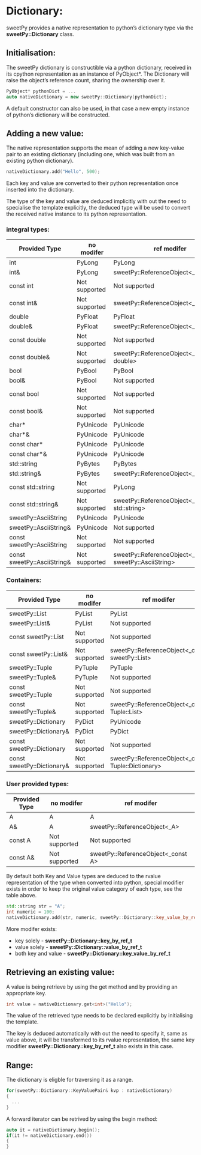# Dictionary:
sweetPy provides a native representation to python’s dictionary type via the **sweetPy::Dictionary** class.

## Initialisation:
The sweetPy dictionary is constructible via a python dictionary, received in its cpython representation as an instance of PyObject*. The Dictionary will raise the object’s reference count, sharing the ownership over it.

```c++
PyObject* pythonDict = ...
auto nativeDictionary = new sweetPy::Dictionary(pythonDict);
```

A default constructor can also be used, in that case a new empty instance of python’s dictionary will be constructed.

## Adding a new value:

The native representation supports the mean of adding a new key-value pair to an existing dictionary (including one, which was built from an existing python dictionary).

```c++
nativeDictionary.add("Hello", 500);
```

Each key and value are converted to their python representation once inserted into the dictionary.

The type of the key and value are deduced implicitly with out the need to specialise the template explicitly, the deduced type will be used to convert the received native instance to its python representation.


### integral types:
| Provided Type           | no modifer      | ref modifer |
| -------------           | -----------     | ------------|
| int                     | PyLong          | PyLong  |
| int&                    | PyLong          | sweetPy::ReferenceObject<_int> | 
| const int               | Not supported   | Not supported |
| const int&              | Not supported   | sweetPy::ReferenceObject<_const int> |
| double                  | PyFloat         | PyFloat  |
| double&                 | PyFloat         | sweetPy::ReferenceObject<_double> | 
| const double            | Not supported   | Not supported |
| const double&           | Not supported   | sweetPy::ReferenceObject<_const double> |
| bool                    | PyBool          | PyBool  |
| bool&                   | PyBool          | Not supported  |
| const bool              | Not supported   | Not supported  |
| const bool&             | Not supported   | Not supported  |
| char*                   | PyUnicode       | PyUnicode 
| char*&                  | PyUnicode       | PyUnicode 
| const char*             | PyUnicode       | PyUnicode 
| const char*&            | PyUnicode       | PyUnicode 
| std::string             | PyBytes         | PyBytes  |
| std::string&            | PyBytes         | sweetPy::ReferenceObject<_std::string>  |
| const std::string       | Not supported   | PyLong  |
| const std::string&      | Not supported   | sweetPy::ReferenceObject<_const std::string>  |
| sweetPy::AsciiString    | PyUnicode       | PyUnicode  |
| sweetPy::AsciiString&   | PyUnicode       | Not supported  |
| const sweetPy::AsciiString  | Not supported | Not supported  |
| const sweetPy::AsciiString& | Not supported | sweetPy::ReferenceObject<_const sweetPy::AsciiString>  |

### Containers:
| Provided Type           | no modifer      | ref modifer |
| -------------           | -----------     | ------------|
| sweetPy::List           | PyList         | PyList  |
| sweetPy::List&          | PyList         | Not supported  |
| const sweetPy::List     | Not supported  | Not supported  |
| const sweetPy::List&    | Not supported  | sweetPy::ReferenceObject<_const sweetPy::List>  |
| sweetPy::Tuple          | PyTuple        | PyTuple  | 
| sweetPy::Tuple&         | PyTuple        | Not supported  |
| const sweetPy::Tuple    | Not supported  | Not supported  |
| const sweetPy::Tuple&   | Not supported  | sweetPy::ReferenceObject<_const Tuple::List>  |
| sweetPy::Dictionary     | PyDict         | PyUnicode  |
| sweetPy::Dictionary&    | PyDict         | PyDict  |
| const sweetPy::Dictionary  | Not supported  | Not supported  |
| const sweetPy::Dictionary& | Not supported  | sweetPy::ReferenceObject<_const Tuple::Dictionary>  |

### User provided types:
| Provided Type           | no modifer      | ref modifer |
| -------------           | -----------     | ------------|
| A                       | A               | A |
| A&                      | A               | sweetPy::ReferenceObject<_A> |
| const A                 | Not supported   | Not supported |       
| const A&                | Not supported   | sweetPy::ReferenceObject<_const A>

By default both Key and Value types are deduced to the rvalue representation of the type when converted into python, special modifier exists in order to keep the original value category of each type, see the table above.

```c++
std::string str = "A";
int numeric = 100;
nativeDictionary.add(str, numeric, sweetPy::Dictionary::key_value_by_ref_t);
```

More modifer exists: 
* key solely - **sweetPy::Dictionary::key_by_ref_t**
* value solely - **sweetPy::Dictionary::value_by_ref_t**
* both key and value - **sweetPy::Dictionary::key_value_by_ref_t**

## Retrieving  an existing value:
A value is being retrieve by using the get method and by providing an appropriate key.
```c++
int value = nativeDictionary.get<int>("Hello");
```

The value of the retrieved type needs to be declared explicitly by initialising the template.

The key is deduced automatically with out the need to specify it, same as value above, it will be transformed to its rvalue representation, the same key modifier **sweetPy::Dictionary::key_by_ref_t** also exists in this case.

## Range:
The dictionary is eligble for traversing it as a range.
```c++
for(sweetPy::Dictionary::KeyValuePair& kvp : nativeDictionary)
{
  ...
}
```

A forward iterator can be retrived by using the begin method:
```c++
auto it = nativeDictionary.begin();
if(it != nativeDictionary.end())
{
}
```
